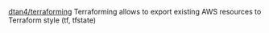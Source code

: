 
[dtan4/terraforming](https://github.com/dtan4/terraforming)
Terraforming allows to export existing AWS resources to Terraform style (tf, tfstate)

